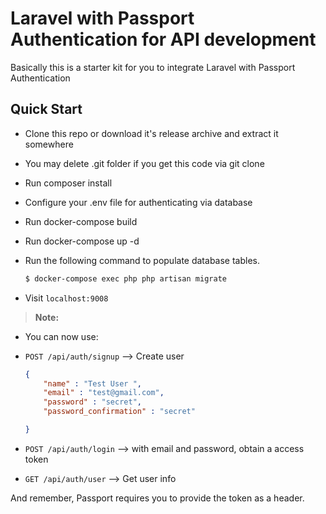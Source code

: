 # Laravel with Passport Authentication for API development

Basically this is a starter kit for you to integrate Laravel with Passport Authentication

## Quick Start

- Clone this repo or download it's release archive and extract it somewhere
- You may delete .git folder if you get this code via git clone
- Run composer install
- Configure your .env file for authenticating via database
- Run docker-compose build
- Run docker-compose up -d
- Run the following command to populate database tables.

	```bash
	$ docker-compose exec php php artisan migrate
	```

- Visit `localhost:9008`

> **Note:**
- You can now use:

- ```POST /api/auth/signup``` –> Create user 

    ```json
    {
    	"name" : "Test User ",
    	"email" : "test@gmail.com",
    	"password" : "secret",
    	"password_confirmation" : "secret"
    
    }

     ```
     
     
- ```POST /api/auth/login``` –> with email and password, obtain a access token

      

- ```GET /api/auth/user``` –> Get user info



And remember, Passport requires you to provide the token as a header.